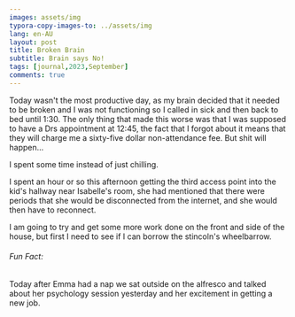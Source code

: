 ```yaml
---
images: assets/img
typora-copy-images-to: ../assets/img
lang: en-AU
layout: post
title: Broken Brain
subtitle: Brain says No!
tags: [journal,2023,September]
comments: true
---
```


Today wasn't the most productive day, as my brain decided that it needed to be broken and I was not functioning so I called in sick and then back to bed until 1:30. The only thing that made this worse was that I was supposed to have a Drs appointment at 12:45, the fact that I forgot about it means that they will charge me a sixty-five dollar non-attendance fee. But shit will happen...

I spent some time instead of just chilling. 

I spent an hour or so this afternoon getting the third access point into the kid's hallway near Isabelle's room, she had mentioned that there were periods that she would be disconnected from the internet, and she would then have to reconnect.

I am going to try and get some more work done on the front and side of the house, but first I need to see if I can borrow the stincoln's wheelbarrow.

###### Fun Fact:

Today after Emma had a nap we sat outside on the alfresco and talked about her psychology session yesterday and her excitement in getting a new job. 
